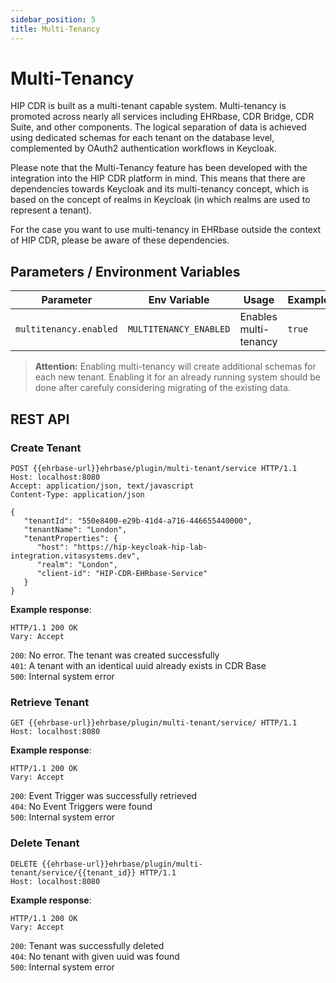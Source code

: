 ```yaml
---
sidebar_position: 5
title: Multi-Tenancy
---
```


# Multi-Tenancy

HIP CDR is built as a multi-tenant capable system. Multi-tenancy is promoted across nearly all services including EHRbase, CDR Bridge, CDR Suite, and other components. The logical separation of data is achieved using dedicated schemas for each tenant on the database level, complemented by OAuth2 authentication workflows in Keycloak.

Please note that the Multi-Tenancy feature has been developed with the integration into the HIP CDR platform in mind. This means that there are dependencies towards Keycloak and its multi-tenancy concept, which is based on the concept of realms in Keycloak (in which realms are used to represent a tenant).

For the case you want to use multi-tenancy in EHRbase outside the context of HIP CDR, please be aware of these dependencies.

## Parameters / Environment Variables

| Parameter                         | Env Variable                    | Usage                         | Example          |
|-----------------------------------|---------------------------------|-------------------------------|------------------|
| `multitenancy.enabled`            | `MULTITENANCY_ENABLED`          | Enables multi-tenancy         | `true`           |

> **Attention:** Enabling multi-tenancy will create additional schemas for each new tenant. Enabling it for an already running system should be done after carefuly considering migrating of the existing data.

## REST API

### Create Tenant

```http
POST {{ehrbase-url}}ehrbase/plugin/multi-tenant/service HTTP/1.1
Host: localhost:8080
Accept: application/json, text/javascript
Content-Type: application/json

{
   "tenantId": "550e8400-e29b-41d4-a716-446655440000",
   "tenantName": "London",
   "tenantProperties": {
      "host": "https://hip-keycloak-hip-lab-integration.vitasystems.dev",
      "realm": "London",
      "client-id": "HIP-CDR-EHRbase-Service"
   }
}
```

**Example response**:

```http
HTTP/1.1 200 OK
Vary: Accept
```

`200`: No error. The tenant was created successfully  
`401`: A tenant with an identical uuid already exists in CDR Base  
`500`: Internal system error

### Retrieve Tenant

```http
GET {{ehrbase-url}}ehrbase/plugin/multi-tenant/service/ HTTP/1.1
Host: localhost:8080
```

**Example response**:

```http
HTTP/1.1 200 OK
Vary: Accept
```

`200`: Event Trigger was successfully retrieved  
`404`: No Event Triggers were found  
`500`: Internal system error

### Delete Tenant

```http
DELETE {{ehrbase-url}}ehrbase/plugin/multi-tenant/service/{{tenant_id}} HTTP/1.1
Host: localhost:8080
```

**Example response**:

```http
HTTP/1.1 200 OK
Vary: Accept
```

`200`: Tenant was successfully deleted  
`404`: No tenant with given uuid was found  
`500`: Internal system error